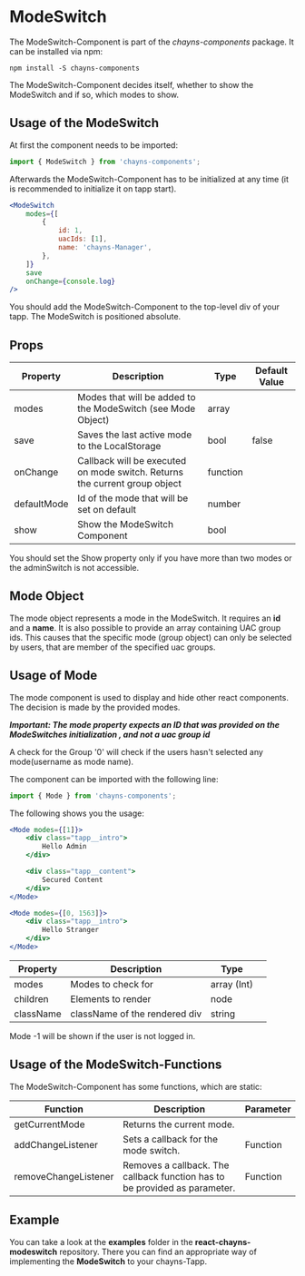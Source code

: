 # ModeSwitch

The ModeSwitch-Component is part of the _chayns-components_ package. It can be
installed via npm:

    npm install -S chayns-components

The ModeSwitch-Component decides itself, whether to show the ModeSwitch and if
so, which modes to show.

## Usage of the ModeSwitch

At first the component needs to be imported:

```jsx harmony
import { ModeSwitch } from 'chayns-components';
```

Afterwards the ModeSwitch-Component has to be initialized at any time (it is
recommended to initialize it on tapp start).

```jsx harmony
<ModeSwitch
    modes={[
        {
            id: 1,
            uacIds: [1],
            name: 'chayns-Manager',
        },
    ]}
    save
    onChange={console.log}
/>
```

You should add the ModeSwitch-Component to the top-level div of your tapp. The
ModeSwitch is positioned absolute.

## Props

| Property    | Description                                                                | Type     | Default Value |
| ----------- | -------------------------------------------------------------------------- | -------- | ------------- |
| modes       | Modes that will be added to the ModeSwitch (see Mode Object)               | array    |               |
| save        | Saves the last active mode to the LocalStorage                             | bool     | false         |
| onChange    | Callback will be executed on mode switch. Returns the current group object | function |               |
| defaultMode | Id of the mode that will be set on default                                 | number   |               |
| show        | Show the ModeSwitch Component                                              | bool     |               |

You should set the Show property only if you have more than two modes or the
adminSwitch is not accessible.

## Mode Object

The mode object represents a mode in the ModeSwitch. It requires an **id** and a
**name**. It is also possible to provide an array containing UAC group ids. This
causes that the specific mode (group object) can only be selected by users, that
are member of the specified uac groups.

## Usage of Mode

The mode component is used to display and hide other react components. The
decision is made by the provided modes.

**_Important: The mode property expects an ID that was provided on the
ModeSwitches initialization , and not a uac group id_**

A check for the Group '0' will check if the users hasn't selected any
mode(username as mode name).

The component can be imported with the following line:

```jsx harmony
import { Mode } from 'chayns-components';
```

The following shows you the usage:

```jsx harmony
<Mode modes={[1]}>
    <div class="tapp__intro">
        Hello Admin
    </div>

    <div class="tapp__content">
        Secured Content
    </div>
</Mode>

<Mode modes={[0, 1563]}>
    <div class="tapp__intro">
        Hello Stranger
    </div>
</Mode>
```

| Property  | Description                   | Type        |     |
| --------- | ----------------------------- | ----------- | --- |
| modes     | Modes to check for            | array (Int) |     |
| children  | Elements to render            | node        |     |
| className | className of the rendered div | string      |     |

Mode -1 will be shown if the user is not logged in.

## Usage of the ModeSwitch-Functions

The ModeSwitch-Component has some functions, which are static:

| Function             | Description                                                                | Parameter |
| -------------------- | -------------------------------------------------------------------------- | --------- |
| getCurrentMode       | Returns the current mode.                                                  |           |
| addChangeListener    | Sets a callback for the mode switch.                                       | Function  |
| removeChangeListener | Removes a callback. The callback function has to be provided as parameter. | Function  |

## Example

You can take a look at the **examples** folder in the
**react-chayns-modeswitch** repository. There you can find an appropriate way of
implementing the **ModeSwitch** to your chayns-Tapp.
